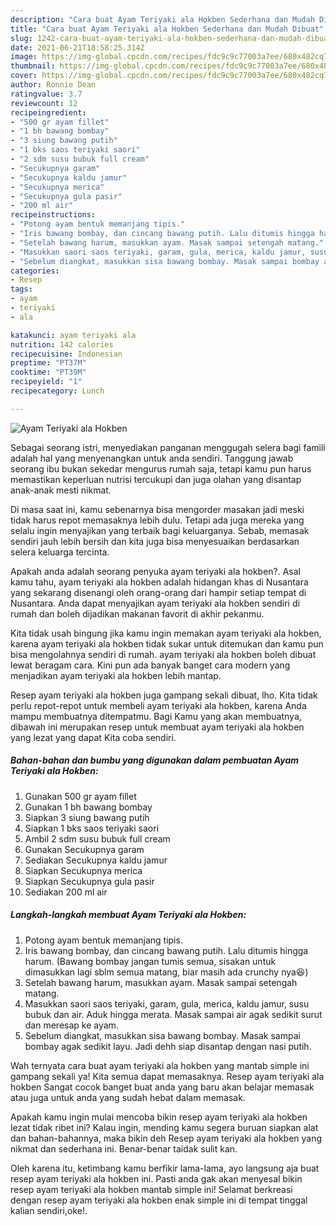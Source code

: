 ```yaml
---
description: "Cara buat Ayam Teriyaki ala Hokben Sederhana dan Mudah Dibuat"
title: "Cara buat Ayam Teriyaki ala Hokben Sederhana dan Mudah Dibuat"
slug: 1242-cara-buat-ayam-teriyaki-ala-hokben-sederhana-dan-mudah-dibuat
date: 2021-06-21T18:58:25.314Z
image: https://img-global.cpcdn.com/recipes/fdc9c9c77003a7ee/680x482cq70/ayam-teriyaki-ala-hokben-foto-resep-utama.jpg
thumbnail: https://img-global.cpcdn.com/recipes/fdc9c9c77003a7ee/680x482cq70/ayam-teriyaki-ala-hokben-foto-resep-utama.jpg
cover: https://img-global.cpcdn.com/recipes/fdc9c9c77003a7ee/680x482cq70/ayam-teriyaki-ala-hokben-foto-resep-utama.jpg
author: Ronnie Dean
ratingvalue: 3.7
reviewcount: 12
recipeingredient:
- "500 gr ayam fillet"
- "1 bh bawang bombay"
- "3 siung bawang putih"
- "1 bks saos teriyaki saori"
- "2 sdm susu bubuk full cream"
- "Secukupnya garam"
- "Secukupnya kaldu jamur"
- "Secukupnya merica"
- "Secukupnya gula pasir"
- "200 ml air"
recipeinstructions:
- "Potong ayam bentuk memanjang tipis."
- "Iris bawang bombay, dan cincang bawang putih. Lalu ditumis hingga harum. (Bawang bombay jangan tumis semua, sisakan untuk dimasukkan lagi sblm semua matang, biar masih ada crunchy nya😆)"
- "Setelah bawang harum, masukkan ayam. Masak sampai setengah matang."
- "Masukkan saori saos teriyaki, garam, gula, merica, kaldu jamur, susu bubuk dan air. Aduk hingga merata. Masak sampai air agak sedikit surut dan meresap ke ayam."
- "Sebelum diangkat, masukkan sisa bawang bombay. Masak sampai bombay agak sedikit layu. Jadi dehh siap disantap dengan nasi putih."
categories:
- Resep
tags:
- ayam
- teriyaki
- ala

katakunci: ayam teriyaki ala 
nutrition: 142 calories
recipecuisine: Indonesian
preptime: "PT37M"
cooktime: "PT39M"
recipeyield: "1"
recipecategory: Lunch

---
```



![Ayam Teriyaki ala Hokben](https://img-global.cpcdn.com/recipes/fdc9c9c77003a7ee/680x482cq70/ayam-teriyaki-ala-hokben-foto-resep-utama.jpg)

Sebagai seorang istri, menyediakan panganan menggugah selera bagi famili adalah hal yang menyenangkan untuk anda sendiri. Tanggung jawab seorang ibu bukan sekedar mengurus rumah saja, tetapi kamu pun harus memastikan keperluan nutrisi tercukupi dan juga olahan yang disantap anak-anak mesti nikmat.

Di masa  saat ini, kamu sebenarnya bisa mengorder masakan jadi meski tidak harus repot memasaknya lebih dulu. Tetapi ada juga mereka yang selalu ingin menyajikan yang terbaik bagi keluarganya. Sebab, memasak sendiri jauh lebih bersih dan kita juga bisa menyesuaikan berdasarkan selera keluarga tercinta. 



Apakah anda adalah seorang penyuka ayam teriyaki ala hokben?. Asal kamu tahu, ayam teriyaki ala hokben adalah hidangan khas di Nusantara yang sekarang disenangi oleh orang-orang dari hampir setiap tempat di Nusantara. Anda dapat menyajikan ayam teriyaki ala hokben sendiri di rumah dan boleh dijadikan makanan favorit di akhir pekanmu.

Kita tidak usah bingung jika kamu ingin memakan ayam teriyaki ala hokben, karena ayam teriyaki ala hokben tidak sukar untuk ditemukan dan kamu pun bisa mengolahnya sendiri di rumah. ayam teriyaki ala hokben boleh dibuat lewat beragam cara. Kini pun ada banyak banget cara modern yang menjadikan ayam teriyaki ala hokben lebih mantap.

Resep ayam teriyaki ala hokben juga gampang sekali dibuat, lho. Kita tidak perlu repot-repot untuk membeli ayam teriyaki ala hokben, karena Anda mampu membuatnya ditempatmu. Bagi Kamu yang akan membuatnya, dibawah ini merupakan resep untuk membuat ayam teriyaki ala hokben yang lezat yang dapat Kita coba sendiri.

<!--inarticleads1-->

##### Bahan-bahan dan bumbu yang digunakan dalam pembuatan Ayam Teriyaki ala Hokben:

1. Gunakan 500 gr ayam fillet
1. Gunakan 1 bh bawang bombay
1. Siapkan 3 siung bawang putih
1. Siapkan 1 bks saos teriyaki saori
1. Ambil 2 sdm susu bubuk full cream
1. Gunakan Secukupnya garam
1. Sediakan Secukupnya kaldu jamur
1. Siapkan Secukupnya merica
1. Siapkan Secukupnya gula pasir
1. Sediakan 200 ml air




<!--inarticleads2-->

##### Langkah-langkah membuat Ayam Teriyaki ala Hokben:

1. Potong ayam bentuk memanjang tipis.
1. Iris bawang bombay, dan cincang bawang putih. Lalu ditumis hingga harum. (Bawang bombay jangan tumis semua, sisakan untuk dimasukkan lagi sblm semua matang, biar masih ada crunchy nya😆)
1. Setelah bawang harum, masukkan ayam. Masak sampai setengah matang.
1. Masukkan saori saos teriyaki, garam, gula, merica, kaldu jamur, susu bubuk dan air. Aduk hingga merata. Masak sampai air agak sedikit surut dan meresap ke ayam.
1. Sebelum diangkat, masukkan sisa bawang bombay. Masak sampai bombay agak sedikit layu. Jadi dehh siap disantap dengan nasi putih.




Wah ternyata cara buat ayam teriyaki ala hokben yang mantab simple ini gampang sekali ya! Kita semua dapat memasaknya. Resep ayam teriyaki ala hokben Sangat cocok banget buat anda yang baru akan belajar memasak atau juga untuk anda yang sudah hebat dalam memasak.

Apakah kamu ingin mulai mencoba bikin resep ayam teriyaki ala hokben lezat tidak ribet ini? Kalau ingin, mending kamu segera buruan siapkan alat dan bahan-bahannya, maka bikin deh Resep ayam teriyaki ala hokben yang nikmat dan sederhana ini. Benar-benar taidak sulit kan. 

Oleh karena itu, ketimbang kamu berfikir lama-lama, ayo langsung aja buat resep ayam teriyaki ala hokben ini. Pasti anda gak akan menyesal bikin resep ayam teriyaki ala hokben mantab simple ini! Selamat berkreasi dengan resep ayam teriyaki ala hokben enak simple ini di tempat tinggal kalian sendiri,oke!.


